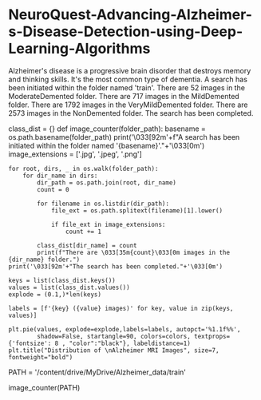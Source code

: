 # NeuroQuest-Advancing-Alzheimer-s-Disease-Detection-using-Deep-Learning-Algorithms
Alzheimer's disease is a progressive brain disorder that destroys memory and thinking skills. It's the most common type of dementia.
A search has been initiated within the folder named 'train'.
There are 52 images in the ModerateDemented folder.
There are 717 images in the MildDemented folder.
There are 1792 images in the VeryMildDemented folder.
There are 2573 images in the NonDemented folder.
The search has been completed.


class_dist = {}
def image_counter(folder_path):
    basename = os.path.basename(folder_path)
    print('\033[92m'+f"A search has been initiated within the folder named '{basename}'."+'\033[0m')
    image_extensions = ['.jpg', '.jpeg', '.png']

    for root, dirs, _ in os.walk(folder_path):
        for dir_name in dirs:
            dir_path = os.path.join(root, dir_name)
            count = 0

            for filename in os.listdir(dir_path):
                file_ext = os.path.splitext(filename)[1].lower()

                if file_ext in image_extensions:
                    count += 1

            class_dist[dir_name] = count
            print(f"There are \033[35m{count}\033[0m images in the {dir_name} folder.")
    print('\033[92m'+"The search has been completed."+'\033[0m')

    keys = list(class_dist.keys())
    values = list(class_dist.values())
    explode = (0.1,)*len(keys)

    labels = [f'{key} ({value} images)' for key, value in zip(keys, values)]

    plt.pie(values, explode=explode,labels=labels, autopct='%1.1f%%',
            shadow=False, startangle=90, colors=colors, textprops={'fontsize': 8 , "color":"black"}, labeldistance=1)
    plt.title("Distribution of \nAlzheimer MRI Images", size=7, fontweight="bold")

PATH = '/content/drive/MyDrive/Alzheimer_data/train'

image_counter(PATH)
